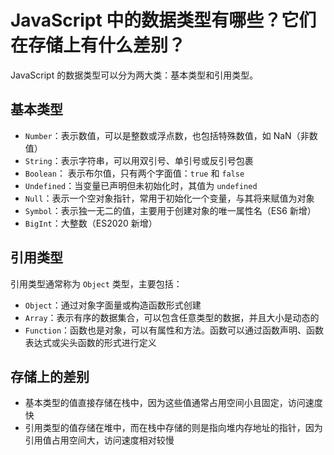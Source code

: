 # JavaScript 中的数据类型有哪些？它们在存储上有什么差别？

JavaScript 的数据类型可以分为两大类：基本类型和引用类型。

## 基本类型

- `Number`：表示数值，可以是整数或浮点数，也包括特殊数值，如 NaN（非数值）
- `String`：表示字符串，可以用双引号、单引号或反引号包裹
- `Boolean`： 表示布尔值，只有两个字面值：`true` 和 `false`
- `Undefined`：当变量已声明但未初始化时，其值为 `undefined`
- `Null`：表示一个空对象指针，常用于初始化一个变量，与其将来赋值为对象
- `Symbol`：表示独一无二的值，主要用于创建对象的唯一属性名（ES6 新增）
- `BigInt`：大整数（ES2020 新增）

## 引用类型

引用类型通常称为 `Object` 类型，主要包括：

- `Object`：通过对象字面量或构造函数形式创建
- `Array`：表示有序的数据集合，可以包含任意类型的数据，并且大小是动态的
- `Function`：函数也是对象，可以有属性和方法。函数可以通过函数声明、函数表达式或尖头函数的形式进行定义

## 存储上的差别

- 基本类型的值直接存储在栈中，因为这些值通常占用空间小且固定，访问速度快
- 引用类型的值存储在堆中，而在栈中存储的则是指向堆内存地址的指针，因为引用值占用空间大，访问速度相对较慢
